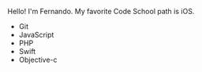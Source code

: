 Hello! I'm Fernando.
My favorite Code School path is iOS.

* Git
* JavaScript
* PHP
* Swift
* Objective-c
